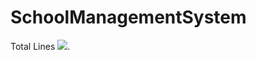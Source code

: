 # SchoolManagementSystem


Total Lines 
[![](https://tokei.rs/b1/github/Nurislom373/SchoolManagementSystem)](https://github.com/Nurislom373/SchoolManagementSystem).

